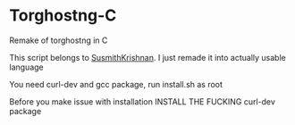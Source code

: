 # Torghostng-C
Remake of torghostng in C

This script belongs to [SusmithKrishnan](https://github.com/SusmithKrishnan/torghost).
I just remade it into actually usable language


You need curl-dev and gcc package,
run install.sh as root

Before you make issue with installation INSTALL THE FUCKING curl-dev package
